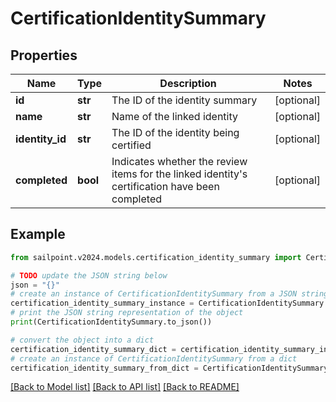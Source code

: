 # CertificationIdentitySummary


## Properties

Name | Type | Description | Notes
------------ | ------------- | ------------- | -------------
**id** | **str** | The ID of the identity summary | [optional] 
**name** | **str** | Name of the linked identity | [optional] 
**identity_id** | **str** | The ID of the identity being certified | [optional] 
**completed** | **bool** | Indicates whether the review items for the linked identity&#39;s certification have been completed | [optional] 

## Example

```python
from sailpoint.v2024.models.certification_identity_summary import CertificationIdentitySummary

# TODO update the JSON string below
json = "{}"
# create an instance of CertificationIdentitySummary from a JSON string
certification_identity_summary_instance = CertificationIdentitySummary.from_json(json)
# print the JSON string representation of the object
print(CertificationIdentitySummary.to_json())

# convert the object into a dict
certification_identity_summary_dict = certification_identity_summary_instance.to_dict()
# create an instance of CertificationIdentitySummary from a dict
certification_identity_summary_from_dict = CertificationIdentitySummary.from_dict(certification_identity_summary_dict)
```
[[Back to Model list]](../README.md#documentation-for-models) [[Back to API list]](../README.md#documentation-for-api-endpoints) [[Back to README]](../README.md)


